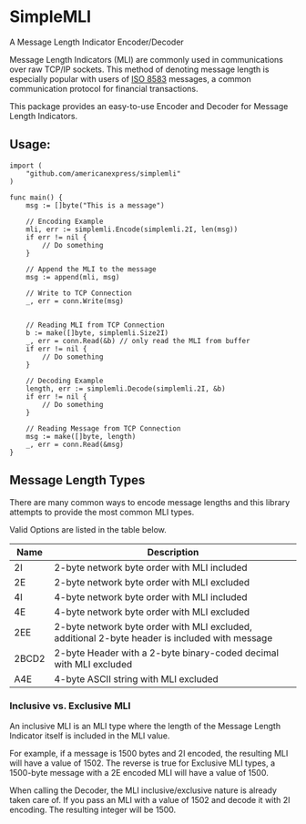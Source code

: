 # SimpleMLI

A Message Length Indicator Encoder/Decoder

Message Length Indicators (MLI) are commonly used in communications over raw TCP/IP sockets. This method of denoting 
message length is especially popular with users of [ISO 8583](https://en.wikipedia.org/wiki/ISO_8583) messages, a 
common communication protocol for financial transactions.

This package provides an easy-to-use Encoder and Decoder for Message Length Indicators. 

## Usage:

```golang
import (
	"github.com/americanexpress/simplemli"
)

func main() {
	msg := []byte("This is a message")
	
	// Encoding Example
	mli, err := simplemli.Encode(simplemli.2I, len(msg))
	if err != nil {
		// Do something
	}
	
	// Append the MLI to the message
	msg := append(mli, msg)
	
	// Write to TCP Connection
	_, err = conn.Write(msg)
	
	
	// Reading MLI from TCP Connection
	b := make([]byte, simplemli.Size2I)
	_, err = conn.Read(&b) // only read the MLI from buffer
	if err != nil {
		// Do something
	}
	
	// Decoding Example
	length, err := simplemli.Decode(simplemli.2I, &b)
	if err != nil {
		// Do something
	}
	
	// Reading Message from TCP Connection
	msg := make([]byte, length)
	_, err = conn.Read(&msg)
}
```

## Message Length Types

There are many common ways to encode message lengths and this library attempts to provide the most common MLI types.

Valid Options are listed in the table below.

| Name | Description |
| ---- | -------- |
| 2I | 2-byte network byte order with MLI included|
| 2E | 2-byte network byte order with MLI excluded |
| 4I | 4-byte network byte order with MLI included |
| 4E | 4-byte network byte order with MLI excluded |
| 2EE | 2-byte network byte order with MLI excluded, additional 2-byte header is included with message |
| 2BCD2 | 2-byte Header with a 2-byte binary-coded decimal with MLI excluded |
| A4E | 4-byte ASCII string with MLI excluded |

### Inclusive vs. Exclusive MLI

An inclusive MLI is an MLI type where the length of the Message Length Indicator itself is included in the MLI value.

For example, if a message is 1500 bytes and 2I encoded, the resulting MLI will have a value of 1502. The reverse is 
true for Exclusive MLI types, a 1500-byte message with a 2E encoded MLI will have a value of 1500.

When calling the Decoder, the MLI inclusive/exclusive nature is already taken care of. If you pass an MLI with a value 
of 1502 and decode it with 2I encoding. The resulting integer will be 1500.
